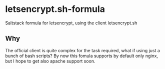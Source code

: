 # letsencrypt.sh-formula
Saltstack formula for letsencrypt, using the client letsencrypt.sh

## Why

The official client is quite complex for the task required, what if using just a bunch of bash scripts? 
By now this fomula supports by default only nginx, but I hope to get also apache support soon.
